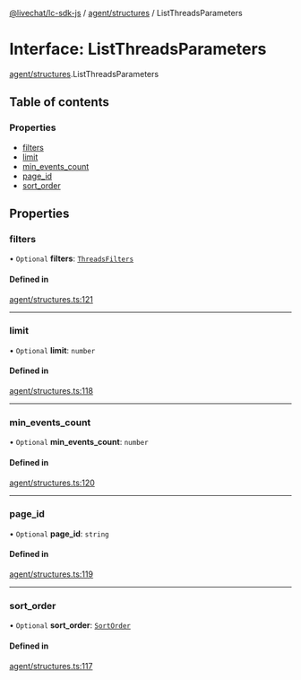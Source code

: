 [@livechat/lc-sdk-js](../README.md) / [agent/structures](../modules/agent_structures.md) / ListThreadsParameters

# Interface: ListThreadsParameters

[agent/structures](../modules/agent_structures.md).ListThreadsParameters

## Table of contents

### Properties

- [filters](agent_structures.ListThreadsParameters.md#filters)
- [limit](agent_structures.ListThreadsParameters.md#limit)
- [min\_events\_count](agent_structures.ListThreadsParameters.md#min_events_count)
- [page\_id](agent_structures.ListThreadsParameters.md#page_id)
- [sort\_order](agent_structures.ListThreadsParameters.md#sort_order)

## Properties

### filters

• `Optional` **filters**: [`ThreadsFilters`](agent_structures.ThreadsFilters.md)

#### Defined in

[agent/structures.ts:121](https://github.com/livechat/lc-sdk-js/blob/11cc290/src/agent/structures.ts#L121)

___

### limit

• `Optional` **limit**: `number`

#### Defined in

[agent/structures.ts:118](https://github.com/livechat/lc-sdk-js/blob/11cc290/src/agent/structures.ts#L118)

___

### min\_events\_count

• `Optional` **min\_events\_count**: `number`

#### Defined in

[agent/structures.ts:120](https://github.com/livechat/lc-sdk-js/blob/11cc290/src/agent/structures.ts#L120)

___

### page\_id

• `Optional` **page\_id**: `string`

#### Defined in

[agent/structures.ts:119](https://github.com/livechat/lc-sdk-js/blob/11cc290/src/agent/structures.ts#L119)

___

### sort\_order

• `Optional` **sort\_order**: [`SortOrder`](../enums/objects.SortOrder.md)

#### Defined in

[agent/structures.ts:117](https://github.com/livechat/lc-sdk-js/blob/11cc290/src/agent/structures.ts#L117)
